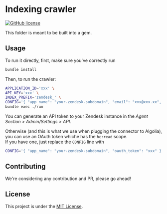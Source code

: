 # Indexing crawler

[![GitHub license](https://img.shields.io/github/license/algolia/algoliasearch-zendesk.svg)](../LICENSE)

This folder is meant to be built into a gem.

## Usage

To run it directly, first, make sure you've correctly run

```sh
bundle install
```

Then, to run the crawler:

```sh
APPLICATION_ID='xxx' \
API_KEY='xxx' \
INDEX_PREFIX='zendesk_' \
CONFIG='{ "app_name": "your-zendesk-subdomain", "email": "xxx@xxx.xx", "api_token": "xxx" }' \
bundle exec ./run
```

You can generate an API token to your Zendesk instance in the *Agent Section* > *Admin/Settings* > *API*.

Otherwise (and this is what we use when plugging the connector to Algolia), you can use an OAuth token whiche has the `hc:read` scope.  
If you have one, just replace the `CONFIG` line with

```sh
CONFIG='{ "app_name": "your-zendesk-subdomain", "oauth_token": "xxx" }' \
```

## Contributing

We're considering any contribution and PR, please go ahead!

## License

This project is under the [MIT License](../LICENSE).

